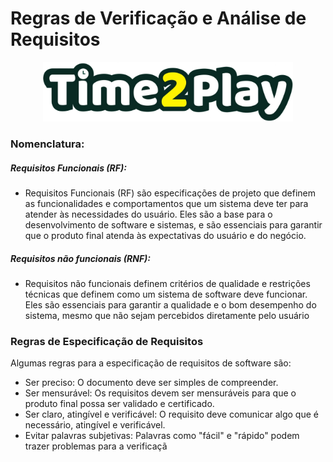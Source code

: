 # Regras de Verificação e Análise de Requisitos
<div align="center">
  <img src="../frontend/src/assets/logo-README.png" width="400" />
</div>

### Nomenclatura:

##### Requisitos Funcionais (RF):
- Requisitos Funcionais (RF) são especificações de projeto que definem as funcionalidades e comportamentos que um sistema deve ter para atender às necessidades do usuário. Eles são a base para o desenvolvimento de software e sistemas, e são essenciais para garantir que o produto final atenda às expectativas do usuário e do negócio. 

##### Requisitos não funcionais (RNF):
- Requisitos não funcionais definem critérios de qualidade e restrições técnicas que definem como um sistema de software deve funcionar. Eles são essenciais para garantir a qualidade e o bom desempenho do sistema, mesmo que não sejam percebidos diretamente pelo usuário

### Regras de Especificação de Requisitos
Algumas regras para a especificação de requisitos de software são:
- Ser preciso: O documento deve ser simples de compreender. 
- Ser mensurável: Os requisitos devem ser mensuráveis para que o produto final possa ser validado e certificado. 
- Ser claro, atingível e verificável: O requisito deve comunicar algo que é necessário, atingível e verificável. 
- Evitar palavras subjetivas: Palavras como "fácil" e "rápido" podem trazer problemas para a verificaçã